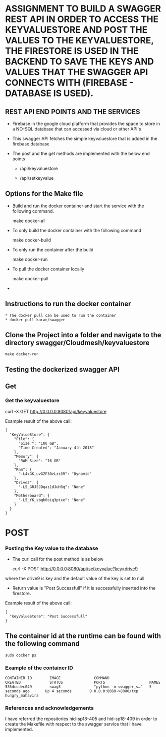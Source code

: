 # ASSIGNMENT TO BUILD A SWAGGER REST API IN ORDER TO ACCESS THE KEYVALUESTORE AND POST THE VALUES TO THE KEYVALUESTORE, THE FIRESTORE IS USED IN THE BACKEND TO SAVE THE KEYS AND VALUES THAT THE SWAGGER API CONNECTS WITH (FIREBASE - DATABASE IS USED).

## REST API END POINTS AND THE SERVICES 

* Firebase in the google cloud platform that provides the space to store in a NO-SQL database that can accessed via cloud or other API's

* This swagger API fetches the simple keyvaluestore that is added in the firebase database 

* The post and the get methods are implemented with the below end points

	* /api/keyvaluestore

	* /api/setkeyvalue

## Options for the Make file 

* Build and run the docker container and start the service with the following command.

	make docker-all 

* To only build the docker container with the following command 
	
	make docker-build

* To only run the container after the build 

	make docker-run

* To pull the docker container locally 

	make docker-pull

*

## Instructions to run the docker container
	
	* The docker pull can be used to run the container 
	* docker pull karan/swagger 

## Clone the Project into a folder and navigate to the directory swagger/Cloudmesh/keyvaluestore
	
	make docker-run 

## Testing the dockerized swagger API 

## Get

### Get the keyvaluestore

curl -X GET http://0.0.0.0:8080/api/keyvaluestore

Example result of the above call:

	{
	  "KeyValueStore": {
	    "File": {
	      "Size ": "100 GB",
	      "Time Created": "January 4th 2018"
	    },
	    "Memory": {
	      "RAM Size": "16 GB"
	    },
	    "Ram": {
	      "-L4xGK_uvGZP30zLzz8R": "Dynamic"
	    },
	    "Drive2": {
	      "-L5_GRJ5JDqaz1dJuH8q": "None"
	    },
	    "Motherboard": {
	      "-L5_YK_sbqh6oiq3ptxe": "None"
	    }
	  }
	}

   
# POST

### Posting the Key value to the database 

* The curl call for the post method is as below 

	curl -X POST http://0.0.0.0:8080/api/setkeyvalue?key=drive9

where the drive9 is key and the default value of the key is set to null.

* Return value is "Post Successfull" if it is successfully 	   inserted into the firestore.

Example result of the above call:

	{
	  "KeyValueStore": "Post Successfull"
	}


## The container id at the runtime can be found with the following command 
 	
	sudo docker ps

### Example of the container ID 
	CONTAINER ID        IMAGE               COMMAND                  CREATED             STATUS              PORTS                    NAMES
	536dccdec049        swag3               "python -m swagger_s…"   5 seconds ago       Up 4 seconds        0.0.0.0:8080->8080/tcp   hungry_mahavira


### References and acknowledgements 
I have referred the repositories hid-sp18-405 and hid-sp18-409 in order to create the Makefile with respect to the swagger service that I have implemented.


